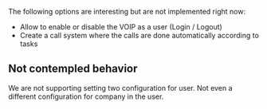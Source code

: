 The following options are interesting but are not implemented right now:

- Allow to enable or disable the VOIP as a user (Login / Logout)
- Create a call system where the calls are done automatically according to tasks

Not contempled behavior
-----------------------

We are not supporting setting two configuration for user.
Not even a different configuration for company in the user.
